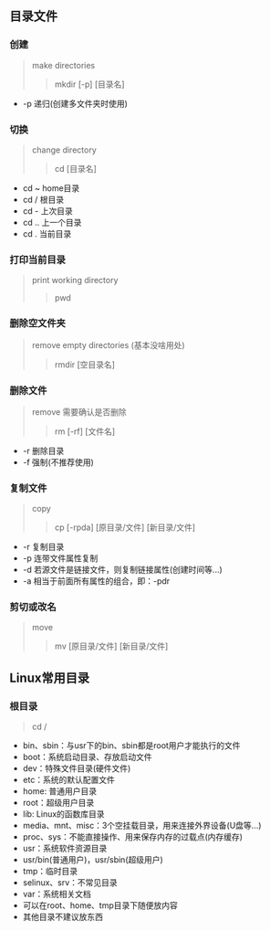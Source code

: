## 目录文件

### 创建
> make directories
> > mkdir [-p] [目录名]
* -p 递归(创建多文件夹时使用)


### 切换
> change directory
> > cd [目录名]
* cd ~ home目录
* cd / 根目录
* cd - 上次目录
* cd .. 上一个目录
* cd . 当前目录 


### 打印当前目录
> print working directory
> > pwd


### 删除空文件夹
> remove empty directories (基本没啥用处)
> > rmdir [空目录名] 


### 删除文件
> remove 需要确认是否删除
> > rm [-rf] [文件名]
* -r 删除目录
* -f 强制(不推荐使用)


### 复制文件
> copy 
> > cp [-rpda] [原目录/文件] [新目录/文件]
* -r 复制目录
* -p 连带文件属性复制
* -d 若源文件是链接文件，则复制链接属性(创建时间等...)
* -a 相当于前面所有属性的组合，即：-pdr


### 剪切或改名
> move
> > mv [原目录/文件] [新目录/文件]


## Linux常用目录
### 根目录
> cd /
* bin、sbin：与usr下的bin、sbin都是root用户才能执行的文件
* boot：系统启动目录、存放启动文件
* dev：特殊文件目录(硬件文件)
* etc：系统的默认配置文件
* home: 普通用户目录
* root：超级用户目录
* lib: Linux的函数库目录
* media、mnt、misc：3个空挂载目录，用来连接外界设备(U盘等...)
* proc、sys：不能直接操作、用来保存内存的过载点(内存缓存)
* usr：系统软件资源目录
* usr/bin(普通用户)，usr/sbin(超级用户)
* tmp：临时目录
* selinux、srv：不常见目录
* var：系统相关文档
* 可以在root、home、tmp目录下随便放内容
* 其他目录不建议放东西


